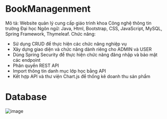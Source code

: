 # BookManagenment
Mô tả: Website quản lý cung cấp giáo trình khoa Công nghệ thông tin trường Đại học
Ngôn ngữ: Java, Html, Bootstrap, CSS, JavaScript, MySQL, Spring Framework, Thymeleaf.
Chức năng:
  + Sử dụng CRUD để thực hiện các chức năng nghiệp vụ
  + Xây dựng giao diện và chức năng dành riêng cho ADMIN và USER
  + Dùng Spring Security để thực hiện chức năng đăng nhập và bảo mật các endpoint
  + Phân quyền REST API
  + Import thông tin danh mục lớp học bằng API
  + Kết hợp API và thư viện Chart.js để thống kê doanh thu sản phẩm
# Database
![image](https://github.com/phong0168/BookManagement/assets/104688354/1358f44d-1f83-4ffc-8daf-d5c704fa73f4)

